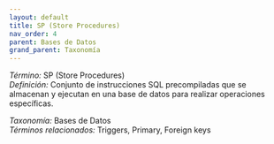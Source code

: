```yaml
---
layout: default
title: SP (Store Procedures)
nav_order: 4
parent: Bases de Datos
grand_parent: Taxonomía
---
```


*Término:* SP (Store Procedures)  
*Definición:* Conjunto de instrucciones SQL precompiladas que se almacenan y ejecutan en una base de datos para realizar operaciones específicas.

*Taxonomía:* Bases de Datos  
*Términos relacionados:* Triggers, Primary, Foreign keys
